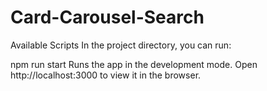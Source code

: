# Card-Carousel-Search
Available Scripts
In the project directory, you can run:

npm run start
Runs the app in the development mode.
Open http://localhost:3000 to view it in the browser.
